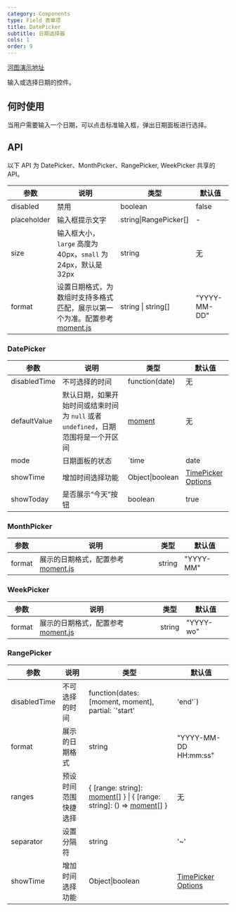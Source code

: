 ```yaml
---
category: Components
type: Field 表单项
title: DatePicker
subtitle: 日期选择器
cols: 1
order: 9
---
```


[河图演示地址](https://localhost:1234/guiedit?route=%2Fproject%2Fhetu_demo%2Fhetu%2Fdemo%2FDatePicker)

输入或选择日期的控件。

## 何时使用

当用户需要输入一个日期，可以点击标准输入框，弹出日期面板进行选择。

## API

以下 API 为 DatePicker、MonthPicker、RangePicker, WeekPicker 共享的 API。

| 参数        | 说明                                                                                               | 类型                   | 默认值       |
| ----------- | -------------------------------------------------------------------------------------------------- | ---------------------- | ------------ |
| disabled    | 禁用                                                                                               | boolean                | false        |
| placeholder | 输入框提示文字                                                                                     | string\|RangePicker\[] | -            |
| size        | 输入框大小，`large` 高度为 40px，`small` 为 24px，默认是 32px                                      | string                 | 无           |
| format      | 设置日期格式，为数组时支持多格式匹配，展示以第一个为准。配置参考 [moment.js](http://momentjs.com/) | string \| string[]     | "YYYY-MM-DD" |

### DatePicker

| 参数         | 说明                                                                               | 类型                           | 默认值                                             |
| ------------ | ---------------------------------------------------------------------------------- | ------------------------------ | -------------------------------------------------- |
| disabledTime | 不可选择的时间                                                                     | function(date)                 | 无                                                 |
| defaultValue | 默认日期，如果开始时间或结束时间为 `null` 或者 `undefined`，日期范围将是一个开区间 | [moment](http://momentjs.com/) | 无                                                 |
| mode         | 日期面板的状态                                                                     | `time|date|month|year|decade`  | 'date'                                             |
| showTime     | 增加时间选择功能                                                                   | Object\|boolean                | [TimePicker Options](/components/time-picker/#API) |
| showToday    | 是否展示“今天”按钮                                                                 | boolean                        | true                                               |

### MonthPicker

| 参数   | 说明                                                       | 类型   | 默认值    |
| ------ | ---------------------------------------------------------- | ------ | --------- |
| format | 展示的日期格式，配置参考 [moment.js](http://momentjs.com/) | string | "YYYY-MM" |

### WeekPicker

| 参数   | 说明                                                       | 类型   | 默认值    |
| ------ | ---------------------------------------------------------- | ------ | --------- |
| format | 展示的日期格式，配置参考 [moment.js](http://momentjs.com/) | string | "YYYY-wo" |

### RangePicker

| 参数         | 说明                 | 类型                                                                                                                     | 默认值                                             |
| ------------ | -------------------- | ------------------------------------------------------------------------------------------------------------------------ | -------------------------------------------------- |
| disabledTime | 不可选择的时间       | function(dates: \[moment, moment\], partial: `'start'|'end'`)                                                            | 无                                                 |
| format       | 展示的日期格式       | string                                                                                                                   | "YYYY-MM-DD HH:mm:ss"                              |
| ranges       | 预设时间范围快捷选择 | { \[range: string]: [moment](http://momentjs.com/)\[] } \| { \[range: string]: () => [moment](http://momentjs.com/)\[] } | 无                                                 |
| separator    | 设置分隔符           | string                                                                                                                   | '~'                                                |
| showTime     | 增加时间选择功能     | Object\|boolean                                                                                                          | [TimePicker Options](/components/time-picker/#API) |
